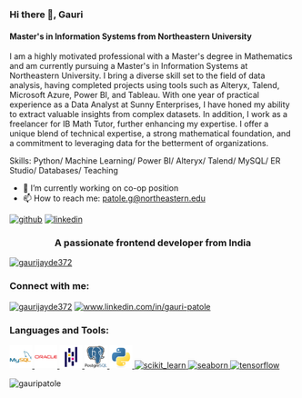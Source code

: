  ### Hi there 👋, Gauri
#### Master's in Information Systems from Northeastern University

I am a highly motivated professional with a Master's degree in Mathematics and am currently pursuing a Master's in Information Systems at Northeastern University. I bring a diverse skill set to the field of data analysis, having completed projects using tools such as Alteryx, Talend, Microsoft Azure, Power BI, and Tableau. With one year of practical experience as a Data Analyst at Sunny Enterprises, I have honed my ability to extract valuable insights from complex datasets. In addition, I work as a freelancer for IB Math Tutor, further enhancing my expertise. I offer a unique blend of technical expertise, a strong mathematical foundation, and a commitment to leveraging data for the betterment of organizations.

Skills: Python/ Machine Learning/ Power BI/ Alteryx/ Talend/ MySQL/ ER Studio/ Databases/ Teaching 

- 🔭 I’m currently working on co-op position 
- 📫 How to reach me: patole.g@northeastern.edu 


[<img src='https://cdn.jsdelivr.net/npm/simple-icons@3.0.1/icons/github.svg' alt='github' height='40'>](https://github.com/gauripatole)  [<img src='https://cdn.jsdelivr.net/npm/simple-icons@3.0.1/icons/linkedin.svg' alt='linkedin' height='40'>](https://www.linkedin.com/in/www.linkedin.com/in/gauri-patole/)  



<h3 align="center">A passionate frontend developer from India</h3>

<p align="left"> <a href="https://twitter.com/gaurijayde372" target="blank"><img src="https://img.shields.io/twitter/follow/gaurijayde372?logo=twitter&style=for-the-badge" alt="gaurijayde372" /></a> </p>

<h3 align="left">Connect with me:</h3>
<p align="left">
<a href="https://twitter.com/gaurijayde372" target="blank"><img align="center" src="https://raw.githubusercontent.com/rahuldkjain/github-profile-readme-generator/master/src/images/icons/Social/twitter.svg" alt="gaurijayde372" height="30" width="40" /></a>
<a href="https://linkedin.com/in/www.linkedin.com/in/gauri-patole" target="blank"><img align="center" src="https://raw.githubusercontent.com/rahuldkjain/github-profile-readme-generator/master/src/images/icons/Social/linked-in-alt.svg" alt="www.linkedin.com/in/gauri-patole" height="30" width="40" /></a>
</p>

<h3 align="left">Languages and Tools:</h3>
<p align="left"> <a href="https://www.mysql.com/" target="_blank" rel="noreferrer"> <img src="https://raw.githubusercontent.com/devicons/devicon/master/icons/mysql/mysql-original-wordmark.svg" alt="mysql" width="40" height="40"/> </a> <a href="https://www.oracle.com/" target="_blank" rel="noreferrer"> <img src="https://raw.githubusercontent.com/devicons/devicon/master/icons/oracle/oracle-original.svg" alt="oracle" width="40" height="40"/> </a> <a href="https://pandas.pydata.org/" target="_blank" rel="noreferrer"> <img src="https://raw.githubusercontent.com/devicons/devicon/2ae2a900d2f041da66e950e4d48052658d850630/icons/pandas/pandas-original.svg" alt="pandas" width="40" height="40"/> </a> <a href="https://www.postgresql.org" target="_blank" rel="noreferrer"> <img src="https://raw.githubusercontent.com/devicons/devicon/master/icons/postgresql/postgresql-original-wordmark.svg" alt="postgresql" width="40" height="40"/> </a> <a href="https://www.python.org" target="_blank" rel="noreferrer"> <img src="https://raw.githubusercontent.com/devicons/devicon/master/icons/python/python-original.svg" alt="python" width="40" height="40"/> </a> <a href="https://scikit-learn.org/" target="_blank" rel="noreferrer"> <img src="https://upload.wikimedia.org/wikipedia/commons/0/05/Scikit_learn_logo_small.svg" alt="scikit_learn" width="40" height="40"/> </a> <a href="https://seaborn.pydata.org/" target="_blank" rel="noreferrer"> <img src="https://seaborn.pydata.org/_images/logo-mark-lightbg.svg" alt="seaborn" width="40" height="40"/> </a> <a href="https://www.tensorflow.org" target="_blank" rel="noreferrer"> <img src="https://www.vectorlogo.zone/logos/tensorflow/tensorflow-icon.svg" alt="tensorflow" width="40" height="40"/> </a> </p>

<p><img align="center" src="https://github-readme-stats.vercel.app/api/top-langs?username=gauripatole&show_icons=true&locale=en&layout=compact" alt="gauripatole" /></p>





